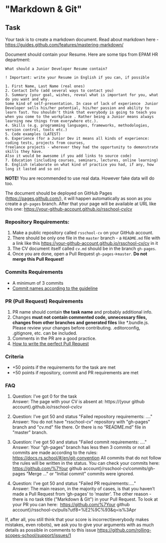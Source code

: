 # "Markdown & Git"

## Task

Your task is to create a markdown document. Read about markdown here - https://guides.github.com/features/mastering-markdown/

Document should contain your Resume.
Here are some tips from EPAM HR department:

```
What should a Junior Developer Resume contain?

! Important: write your Resume in English if you can, if possible

1. First Name, Last Name (real ones)
2. Contact Info (add several ways to contact you)
3. Summary (your goal, wishes, reveal what is important for you, what do you want and why.
Some kind of self-presentation. In case of lack of experience  Junior Developer sells his/her potential, his/her passion and ability to learn fast. You shouldn't think that everybody is going to teach you when you come to the workplace . Rather being a Junior means always
learning new things from everywhere etc.).
4. Skills (e.g. programming languages, frameworks, methodologies, version control, tools etc.)
5. Code examples (LATEST)
6. Experience (for a Junior Dev it means all kinds of experience: coding tests, projects from courses,
freelance projects - wherever they had the opportunity to demonstrate skills they have.
Also it would be awesome if you add links to source code)
7. Education (including courses, seminars, lectures, online learning)
8. English (elaborate on what kind of practice you had, if any, how long it lasted and so on)
```

**NOTE!** You are recommended to use real data. However fake data will do too.

The document should be deployed on GitHub Pages (https://pages.github.com/), it will happen automatically as soon as you create a `gh-pages` branch. After that your page will be available at URL like this one: https://your-github-account.github.io/rsschool-cv/cv

### Repository Requirements:

1. Make a public repository called `rsschool-cv` on your GitHub account.
2. There should be only one file in the `master` branch - a `README.md` file with a link like this https://your-github-account.github.io/rsschool-cv/cv in it
3. The CV document itself called `cv.md` should be in the branch `gh-pages`.
4. Once you are done, open a Pull Request `gh-pages`->`master`. **Do not merge this Pull Request!**

### Commits Requirements

- A minimum of 3 commits
- [Commit names according to the guideline](https://docs.rs.school/#/en/git-convention)

### PR (Pull Request) Requirements

1. PR name should contain **the task name** and probably additional info.
2. Changes **must not contain commented code, unnecessary files, changes from other branches and generated files** like \*.bundle.js. Please review your changes before contributing. .editorconfig, .gitignore, etc. can be included.
3. Comments in the PR are a good practice.
4. [How to write the perfect Pull Request](https://github.com/blog/1943-how-to-write-the-perfect-pull-request)

### Criteria

- +50 points if the requirements for the task are met
- +50 points if repository, commit and PR requirements are met

### FAQ

1. Question: I’ve got 0 for the task  
   Answer: The page with your CV is absent at: https://{your github account}.github.io/rsschool-cv/cv

2. Question: I’ve got 50 and status "Failed repository requirements: ...."  
   Answer: You do not have "rsschool-cv" repository with "gh-pages" branch and "cv.md" file there. Or there is no “README.md” file in "master" branch.

3. Question: I’ve got 50 and status "Failed commit requirements: ...."  
   Answer: Your "gh-pages" branch has less then 3 commits or not all commits are made according to the rules: https://docs.rs.school/#/en/git-convention All commits that do not follow the rules will be written in the status.
   You can check your commits here: https://github.com/%7Your github account}/rsschool-cv/commits/gh-pages
   "Merge ..." or "Initial commit" commits were ignored.

4. Question: I’ve got 50 and status "Failed PR requirements:...."  
   Answer: The main reason, in the majority of cases, is that you haven’t made a Pull Request from ‘gh-pages’ to ‘master’. The other reason - there is no task title ("Markdown & Git") in your Pull Request. To look at your PR you can here:  https://github.com/%7Your github account}/rsschool-cv/pulls?utf8=%E2%9C%93&q=is%3Apr

If, after all, you still think that your score is incorrect(everybody makes mistakes, even robots), we ask you to give your arguments with as much details as possible in comments to this issue https://github.com/rolling-scopes-school/support/issues/1

